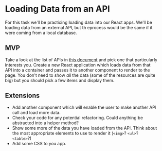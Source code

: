 # Loading Data from an API

For this task we'll be practicing loading data into our React apps. We'll be loading data from an external API, but th eprocess would be the same if it were coming from a local database.

## MVP

Take a look at the list of APIs in [this document](./api_suggestions.md) and pick one that particularly interests you. Create a new React application which loads data from that API into a container and passes it to another component to render to the page. You don't need to show *all* the data (some of the resources are quite big) but you should pick a few items and display them.

## Extensions

- Add another component which will enable the user to make another API call and load more data.
- Check your code for any potential refactoring. Could anything be abstracted into a helper method? 
- Show some more of the data you have loaded from the API. Think about the most appropriate elements to use to render it (`<img>`? `<ul>`? `<table>`?)
- Add some CSS to you app.